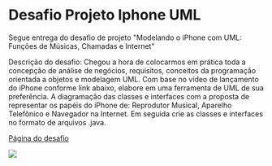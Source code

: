 # Desafio Projeto Iphone UML

Segue entrega do desafio de projeto "Modelando o iPhone com UML: Funções de Músicas, Chamadas e Internet"

Descrição do desafio: Chegou a hora de colocarmos em prática toda a concepção de análise de negócios, requisitos, conceitos da programação orientada a objetos e modelagem UML. Com base no vídeo de lançamento do iPhone conforme link abaixo, elabore em uma ferramenta de UML de sua preferência. A diagramação das classes e interfaces com a proposta de representar os papéis do iPhone de: Reprodutor Musical, Aparelho Telefônico e Navegador na Internet. Em seguida crie as classes e interfaces no formato de arquivos .java.

[Página do desafio](https://github.com/digitalinnovationone/trilha-java-basico/tree/main/desafios/poo)


[![](https://mermaid.ink/img/pako:eNq1U01PwzAM_SuTTyCqql9rS4UmTXDhAEKAOKBeTON1Fl1cpe0EG_vvZGNI63pBAnJJ8vySZ7_EayhEEWRQVNg0V4ylwUWuR3bskBHfzUXTaP2FbcdZKwWak9MDpMauOYIaqqhg0WhuuoYL7AUrLo_o2JJW1MdYc8FoLsUYYnmSVS9Kb_zC5g5L1v3LUfGX8K0scfpyFGw7rHiFRwc3hyXfU21Eda3sU68Oq7-4YN2SmWFBk8lfmdKTn9ZoqJrLoyXPxHogP9H_paW9DG5xSSUqMddbKU3tTxL4j_fYfz7X_ZgMX2VIGTo35AxqAwcWZBbIynbBrs4c2jktKIfMLhWa1xxyvbE8tOoP77qArDUdOWCkK-eQzbBq7K6rlbV830LflBr1s8jhFrI1vEEWpm6QBEnix0Ec-1HsxQ68Qzb23SD2Qt8LvCQdh2kYbRxY7W7w3DSIoygOx1GYnvvnXuIAKd4asm_h7bT5BAyxJSQ?type=png)](https://mermaid.live/edit#pako:eNq1U01PwzAM_SuTTyCqql9rS4UmTXDhAEKAOKBeTON1Fl1cpe0EG_vvZGNI63pBAnJJ8vySZ7_EayhEEWRQVNg0V4ylwUWuR3bskBHfzUXTaP2FbcdZKwWak9MDpMauOYIaqqhg0WhuuoYL7AUrLo_o2JJW1MdYc8FoLsUYYnmSVS9Kb_zC5g5L1v3LUfGX8K0scfpyFGw7rHiFRwc3hyXfU21Eda3sU68Oq7-4YN2SmWFBk8lfmdKTn9ZoqJrLoyXPxHogP9H_paW9DG5xSSUqMddbKU3tTxL4j_fYfz7X_ZgMX2VIGTo35AxqAwcWZBbIynbBrs4c2jktKIfMLhWa1xxyvbE8tOoP77qArDUdOWCkK-eQzbBq7K6rlbV830LflBr1s8jhFrI1vEEWpm6QBEnix0Ec-1HsxQ68Qzb23SD2Qt8LvCQdh2kYbRxY7W7w3DSIoygOx1GYnvvnXuIAKd4asm_h7bT5BAyxJSQ)



